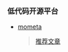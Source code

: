 ### 低代码开源平台
- [mometa](https://github.com/imcuttle/mometa)
  > [推荐文章](https://juejin.cn/post/7054186640868130830)